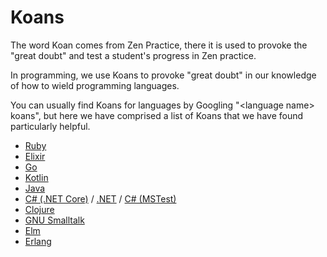 # Koans

The word Koan comes from Zen Practice, there it is used to provoke the "great doubt" and test a student's progress in Zen practice.

In programming, we use Koans to provoke "great doubt" in our knowledge of how to wield programming languages.

You can usually find Koans for languages by Googling "\<language name\> koans", but here we have comprised a list of Koans that we have found particularly helpful.

* [Ruby](http://rubykoans.com/)
* [Elixir](https://github.com/elixirkoans/elixir-koans)
* [Go](https://github.com/cdarwin/go-koans)
* [Kotlin](https://github.com/Kotlin/kotlin-koans)
* [Java](https://github.com/matyb/java-koans)
* [C# (.NET Core)](https://github.com/NotMyself/DotNetCoreKoans) / [.NET](https://github.com/CoryFoy/DotNetKoans) / [C# (MSTest)](https://github.com/jtigger/csharp-koans)
* [Clojure](https://github.com/functional-koans/clojure-koans)
* [GNU Smalltalk](https://github.com/sl4m/gnu_smalltalk_koans)
* [Elm](https://github.com/robertjlooby/elm-koans)
* [Erlang](https://github.com/patrickgombert/erlang-koans)

